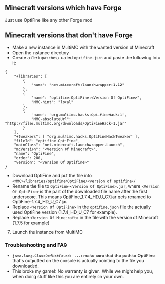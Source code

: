## Minecraft versions which have Forge

Just use OptiFine like any other Forge mod

## Minecraft versions that don't have Forge

* Make a new instance in MultiMC with the wanted version of Minecraft
* Open the instance directory
* Create a file in`patches/` called `optifine.json` and paste the following into it:
```
{
    "+libraries": [
        {
            "name": "net.minecraft:launchwrapper:1.12"
        },
        {
            "name": "optifine:OptiFine:<Version Of OptiFine>",
            "MMC-hint": "local"
        },
        {
            "name": "org.multimc.hacks:OptiFineHack:1",
            "MMC-absoluteUrl": "http://files.multimc.org/downloads/OptiFineHack-1.jar"
        }
    ],
    "+tweakers": [ "org.multimc.hacks.OptiFineHackTweaker" ],
    "fileId": "optifine.OptiFine",
    "mainClass": "net.minecraft.launchwrapper.Launch",
    "mcVersion": "<Version Of Minecraft>",
    "name": "OptiFine",
    "order": 200,
    "version": "<Version Of Optifine>"
}
```
* Download OptiFine and put the file into `<MMC>/libraries/optifine/OptiFine/<version of optifine>/`
* Rename the file to `OptiFine-<Version Of OptiFine>.jar`, where `<Version Of OptiFine>` is the part of the downloaded file name after the first underscore. This means OptiFine_1.7.4_HD_U_C7.jar gets renamed to OptiFine-1.7.4_HD_U_C7.jar.
* Replace `<Version Of OptiFine>` in the `optifine.json` file the actually used OptiFine version (1.7.4_HD_U_C7 for example).
* Replace `<Version Of Minecraft>` in the file with the version of Minecraft (1.7.5 for example)
7. Launch the instance from MultiMC

### Troubleshooting and FAQ

* `java.lang.ClassDefNotFound: ...`: make sure that the path to OptiFine that's outputted on the console is actually pointing to the file you downloaded.
* This broke my game!: No warranty is given. While we might help you, when doing stuff like this you are entirely on your own.